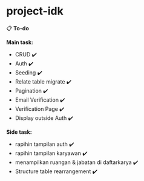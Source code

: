 # project-idk

:clipboard: <b>To-do</b> 

**Main task:**

- CRUD :heavy_check_mark:
- Auth :heavy_check_mark:
- Seeding :heavy_check_mark:
- Relate table migrate :heavy_check_mark:
- Pagination :heavy_check_mark:
- Email Verification :heavy_check_mark:
- Verification Page :heavy_check_mark:
- Display outside Auth :heavy_check_mark:

**Side task:**
- rapihin tampilan auth :heavy_check_mark:
- rapihin tampilan karyawan :heavy_check_mark:
- menampilkan ruangan & jabatan di daftarkarya :heavy_check_mark:
- Structure table rearrangement :heavy_check_mark:
